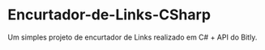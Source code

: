 # Encurtador-de-Links-CSharp
Um simples projeto de encurtador de Links realizado em C# + API do Bitly.
